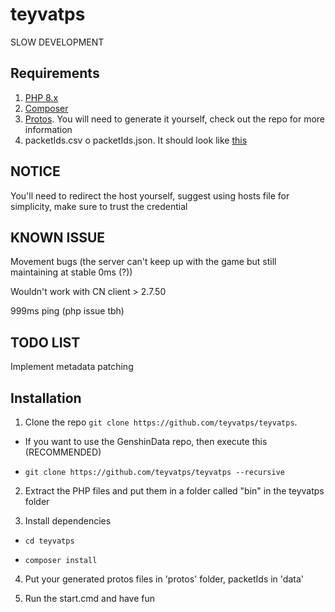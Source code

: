 # teyvatps

SLOW DEVELOPMENT

## Requirements
1. [PHP 8.x](https://windows.php.net/download)
2. [Composer](https://getcomposer.org/)
3. [Protos](https://github.com/teyvatps/protos). You will need to generate it yourself, check out the repo for more information
4. packetIds.csv o packetIds.json. It should look like [this](https://github.com/Xiaobin0860/GenshinDebug/blob/master/util/packetIds.json)

## NOTICE
You'll need to redirect the host yourself, suggest using hosts file for simplicity, make sure to trust the credential

## KNOWN ISSUE
Movement bugs (the server can't keep up with the game but still maintaining at stable 0ms (?))

Wouldn't work with CN client > 2.7.50

999ms ping (php issue tbh)

## TODO LIST

Implement metadata patching

## Installation
1. Clone the repo ``git clone https://github.com/teyvatps/teyvatps``. 

- If you want to use the GenshinData repo, then execute this (RECOMMENDED)

- ``git clone https://github.com/teyvatps/teyvatps --recursive`` 

2. Extract the PHP files and put them in a folder called "bin" in the teyvatps folder

3. Install dependencies

* ``cd teyvatps``

* ``composer install``

4. Put your generated protos files in 'protos' folder, packetIds in 'data'

4. Run the start.cmd and have fun
